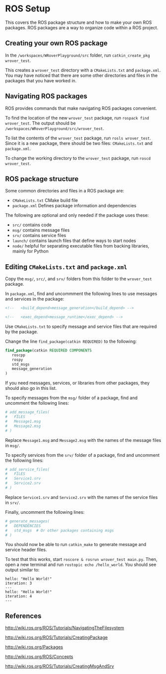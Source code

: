 # ROS Setup

This covers the ROS package structure and how to make your own ROS packages.
ROS packages are a way to organize code within a ROS project.

## Creating your own ROS package

In the `/workspaces/WRoverPlayground/src` folder, run `catkin_create_pkg wrover_test`.

This creates a `wrover_test` directory with a `CMakeLists.txt` and `package.xml`.
You may have noticed that there are some other directories and files in the packages that you have worked in.

## Navigating ROS packages

ROS provides commands that make navigating ROS packages convenient.

To find the location of the new `wrover_test` package, run `rospack find wrover_test`.
The output should be `/workspaces/WRoverPlayground/src/wrover_test`.

To list the contents of the `wrover_test` package, run `rosls wrover_test`.
Since it is a new package, there should be two files: `CMakeLists.txt` and `package.xml`.

To change the working directory to the `wrover_test` package, run `roscd wrover_test`.

## ROS package structure

Some common directories and files in a ROS package are:

* `CMakeLists.txt` CMake build file
* `package.xml` Defines package information and dependencies

The following are optional and only needed if the package uses these:
* `src/` contains code
* `msg/` contains message files
* `srv/` contains service files
* `launch/` contains launch files that define ways to start nodes
* `node/` helpful for separating executable files from backing libraries, mainly for Python 

## Editing `CMakeLists.txt` and `package.xml`

Copy the `msg/`, `src/`, and `srv/` folders from this folder to the `wrover_test` package.

In `package.xml`, find and uncommment the following lines to use messages and services in the package:
```XML
<!--   <build_depend>message_generation</build_depend> -->
```
```XML
<!--   <exec_depend>message_runtime</exec_depend> -->
```

Use `CMakeLists.txt` to specify message and service files that are required by the package.

Change the line `find_package(catkin REQUIRED)` to the following:
```CMake
find_package(catkin REQUIRED COMPONENTS
   roscpp
   rospy
   std_msgs
   message_generation
)
```
If you need messages, services, or libraries from other packages, they should also go in this list.

To specify messages from the `msg/` folder of a package, find and uncomment the following lines:
```CMake
# add_message_files(
#   FILES
#   Message1.msg
#   Message2.msg
# )
```
Replace `Message1.msg` and `Message2.msg` with the names of the message files in `msg/`.

To specify services from the `srv/` folder of a package, find and uncomment the following lines:
```CMake
# add_service_files(
#   FILES
#   Service1.srv
#   Service2.srv
# )
```
Replace `Service1.srv` and `Service2.srv` with the names of the service files in `srv/`.

Finally, uncomment the following lines:
```CMake
# generate_messages(
#   DEPENDENCIES
#   std_msgs  # Or other packages containing msgs
# )
```

You should now be able to run `catkin_make` to generate message and service header files.

To test that this works, start `roscore & rosrun wrover_test main.py`.
Then, open a new terminal and run `rostopic echo /hello_world`.
You should see output similar to:
```
hello: "Hello World!"
iteration: 3
---
hello: "Hello World!"
iteration: 4
---
```

## References

http://wiki.ros.org/ROS/Tutorials/NavigatingTheFilesystem

http://wiki.ros.org/ROS/Tutorials/CreatingPackage

http://wiki.ros.org/Packages

http://wiki.ros.org/ROS/Concepts

http://wiki.ros.org/ROS/Tutorials/CreatingMsgAndSrv
